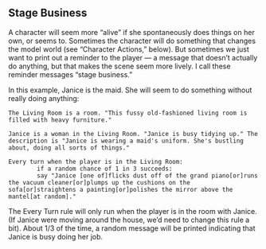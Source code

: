 ## Stage Business

A character will seem more “alive” if she spontaneously does things on her own, or seems to. Sometimes the character will do something that changes the model world (see “Character Actions,” below). But sometimes we just want to print out a reminder to the player — a message that doesn’t actually do anything, but that makes the scene seem more lively. I call these reminder messages “stage business.”

In this example, Janice is the maid. She will seem to do something without really doing anything:

```ìnform7
The Living Room is a room. "This fussy old-fashioned living room is filled with heavy furniture."

Janice is a woman in the Living Room. "Janice is busy tidying up." The description is "Janice is wearing a maid's uniform. She's bustling about, doing all sorts of things."

Every turn when the player is in the Living Room:
        if a random chance of 1 in 3 succeeds:
        say "Janice [one of]flicks dust off of the grand piano[or]runs the vacuum cleaner[or]plumps up the cushions on the sofa[or]straightens a painting[or]polishes the mirror above the mantel[at random]."
```

The Every Turn rule will only run when the player is in the room with Janice. (If Janice were moving around the house, we’d need to change this rule a bit). About 1/3 of the time, a random message will be printed indicating that Janice is busy doing her job.
